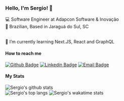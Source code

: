 ### Hello, I'm Sergio! 👋

:computer: Software Engineer at Adapcon Software & Inovação
<br>:house_with_garden: Brazilian, Based in Jaraguá do Sul, SC

<br>🌱 I’m currently learning Next.JS, React and GraphQL

#### How to reach me
[![Github Badge](https://img.shields.io/badge/-Github-000?style=flat-square&logo=Github&logoColor=white&link=https://github.com/sergioflores-j)](https://github.com/sergioflores-j)
[![Linkedin Badge](https://img.shields.io/badge/-LinkedIn-blue?style=flat-square&logo=Linkedin&logoColor=white&link=https://www.linkedin.com/in/sergio-flores17/?locale=en_US)](https://www.linkedin.com/in/sergio-flores17/?locale=en_US)
[![Email Badge](https://img.shields.io/badge/-Gmail-EEE?style=flat-square&logo=Gmail&link=sergio.flores.junior17@gmail.com)](sergio.flores.junior17@gmail.com)


#### My Stats

![Sergio's github stats](https://github-readme-stats.vercel.app/api?username=sergioflores-j&count_private=true&show_icons=true&custom_title=Github%20Status&theme=dracula)
<br>
![Sergio's top langs](https://github-readme-stats.vercel.app/api/top-langs/?username=sergioflores-j&layout=compact)
![Sergio's wakatime stats](https://github-readme-stats.vercel.app/api/wakatime?username=sergiofloresj)
